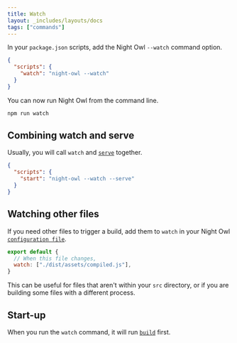 ```yaml
---
title: Watch
layout: _includes/layouts/docs
tags: ["commands"]
---
```


In your `package.json` scripts, add the Night Owl `--watch` command option.

```json
{
  "scripts": {
    "watch": "night-owl --watch"
  }
}
```

You can now run Night Owl from the command line.

```bash
npm run watch
```

## Combining watch and serve

Usually, you will call `watch` and [`serve`](../serve/) together.

```json
{
  "scripts": {
    "start": "night-owl --watch --serve"
  }
}
```

## Watching other files

If you need other files to trigger a build, add them to `watch` in your Night Owl
[`configuration file`](../configuration/).

```js
export default {
  // When this file changes,
  watch: ["./dist/assets/compiled.js"],
}
```

This can be useful for files that aren't within your `src` directory, or if you
are building some files with a different process.

## Start-up

When you run the `watch` command, it will run [`build`](../build/) first.
